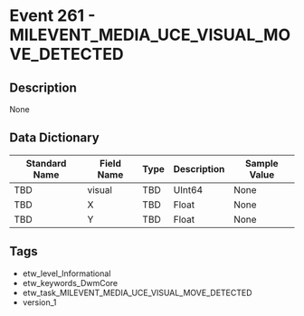 # Event 261 - MILEVENT_MEDIA_UCE_VISUAL_MOVE_DETECTED

## Description
None

## Data Dictionary
|Standard Name|Field Name|Type|Description|Sample Value|
|---|---|---|---|---|
|TBD|visual|TBD|UInt64|None|None|
|TBD|X|TBD|Float|None|None|
|TBD|Y|TBD|Float|None|None|

## Tags
* etw_level_Informational
* etw_keywords_DwmCore
* etw_task_MILEVENT_MEDIA_UCE_VISUAL_MOVE_DETECTED
* version_1